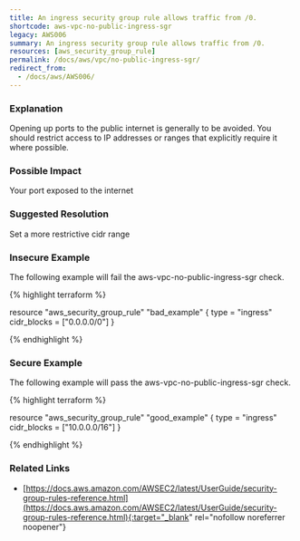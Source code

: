 ```yaml
---
title: An ingress security group rule allows traffic from /0.
shortcode: aws-vpc-no-public-ingress-sgr
legacy: AWS006
summary: An ingress security group rule allows traffic from /0. 
resources: [aws_security_group_rule] 
permalink: /docs/aws/vpc/no-public-ingress-sgr/
redirect_from: 
  - /docs/aws/AWS006/
---
```


### Explanation


Opening up ports to the public internet is generally to be avoided. You should restrict access to IP addresses or ranges that explicitly require it where possible.


### Possible Impact
Your port exposed to the internet

### Suggested Resolution
Set a more restrictive cidr range


### Insecure Example

The following example will fail the aws-vpc-no-public-ingress-sgr check.

{% highlight terraform %}

resource "aws_security_group_rule" "bad_example" {
	type = "ingress"
	cidr_blocks = ["0.0.0.0/0"]
}

{% endhighlight %}



### Secure Example

The following example will pass the aws-vpc-no-public-ingress-sgr check.

{% highlight terraform %}

resource "aws_security_group_rule" "good_example" {
	type = "ingress"
	cidr_blocks = ["10.0.0.0/16"]
}

{% endhighlight %}



### Related Links


- [https://docs.aws.amazon.com/AWSEC2/latest/UserGuide/security-group-rules-reference.html](https://docs.aws.amazon.com/AWSEC2/latest/UserGuide/security-group-rules-reference.html){:target="_blank" rel="nofollow noreferrer noopener"}


